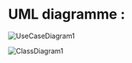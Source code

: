 # UML diagramme : 

![UseCaseDiagram1](https://github.com/user-attachments/assets/0c4dab9a-e01d-4dd3-a624-3689c64f4432)

![ClassDiagram1](https://github.com/user-attachments/assets/6fed9577-5bf0-4555-9bc4-c7c9d59905b5)

